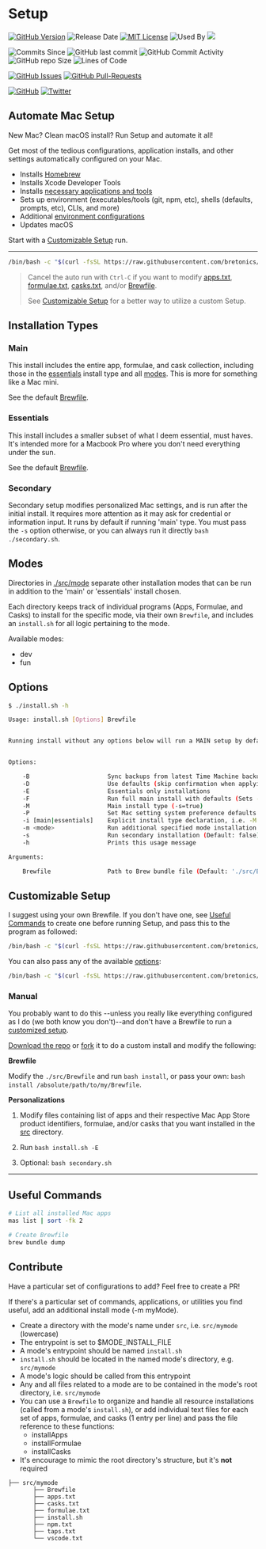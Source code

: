 # Setup

[![GitHub Version](https://badge.fury.io/gh/bretonics%2FSetup.svg)](http://badge.fury.io/gh/bretonics%2Fsetup)
![Release Date](https://img.shields.io/github/release-date/bretonics/Setup?color=success)
[![MIT License](https://img.shields.io/badge/License-MIT-red.svg)](https://bretonics.mit-license.org/)
![Used By](https://img.shields.io/sourcegraph/rrc/github.com/bretonics/Setup?color=blue)
[![](https://img.shields.io/github/license/bretonics/Setup?color=blue)](https://github.com/bretonics/Setup/blob/master/LICENSE.md)

![Commits Since](https://img.shields.io/github/commits-since/bretonics/Setup/latest)
![GitHub last commit](https://img.shields.io/github/last-commit/bretonics/Setup?color=lightgrey)
![GitHub Commit Activity](https://img.shields.io/github/commit-activity/m/bretonics/Setup?color=yellow)
![GitHub repo Size](https://img.shields.io/github/repo-size/bretonics/Setup?color=orange)
![Lines of Code](https://img.shields.io/tokei/lines/github/bretonics/Setup)

[![GitHub Issues](https://img.shields.io/github/issues/bretonics/setup)](https://GitHub.com/bretonics/setup/issues/)
[![GitHub Pull-Requests](https://img.shields.io/github/issues-pr/bretonics/Setup.svg)](https://GitHub.com/bretonics/setup/pull/)

[![GitHub](https://img.shields.io/github/followers/bretonics?label=Follow%20%40bretonics&style=social)](https://github.com/bretonics)
[![Twitter](https://img.shields.io/twitter/follow/bretonics?style=social)](https://twitter.com/bretonics)

## Automate Mac Setup

New Mac? Clean macOS install? Run Setup and automate it all!

Get most of the tedious configurations, application installs, and other settings automatically configured on your Mac.

- Installs [Homebrew](https://brew.sh/)
- Installs Xcode Developer Tools
- Installs [necessary applications and tools](https://github.com/bretonics/Setup/blob/master/src/Brewfile)
- Sets up environment (executables/tools (git, npm, etc), shells (defaults, prompts, etc), CLIs, and more)
- Additional [environment configurations](https://github.com/bretonics/Setup/blob/master/bin/settings_defaults.sh)
- Updates macOS
  
Start with a [Customizable Setup](#customizable-setup) run.

---

``` bash
/bin/bash -c "$(curl -fsSL https://raw.githubusercontent.com/bretonics/Setup/HEAD/setup.sh)"
```

> Cancel the auto run with `Ctrl-C` if you want to modify [apps.txt](https://github.com/bretonics/Setup/blob/master/src/apps.txt), [formulae.txt](https://github.com/bretonics/Setup/blob/master/src/formulae.txt), [casks.txt](https://github.com/bretonics/Setup/blob/master/src/casks.txt), and/or [Brewfile](https://github.com/bretonics/Setup/blob/master/src/Brewfile).
>
> See [Customizable Setup](#customizable-setup) for a better way to utilize a custom Setup.

## Installation Types

### Main

This install includes the entire app, formulae, and cask collection, including those in the [essentials](#essentials) install type and all [modes](#modes). This is more for something like a Mac mini.

See the default [Brewfile](https://github.com/bretonics/Setup/tree/master/src/Brewfile).

### Essentials

This install includes a smaller subset of what I deem essential, must haves. It's intended more for a Macbook Pro where you don't need everything under the sun.

See the default [Brewfile](https://github.com/bretonics/Setup/tree/master/src/essentials/Brewfile).

### Secondary

Secondary setup modifies personalized Mac settings, and is run after the initial install. It requires more attention as it may ask for credential or information input. It runs by default if running 'main' type. You must pass the `-s` option otherwise, or you can always run it directly `bash ./secondary.sh`.

## Modes

Directories in [./src/mode](https://github.com/bretonics/Setup/tree/master/src) separate other installation modes that can be run in addition to the 'main' or 'essentials' install chosen.

Each directory keeps track of individual programs (Apps, Formulae, and Casks) to install for the specific mode, via their own `Brewfile`, and includes an `install.sh` for all logic pertaining to the mode.

Available modes:

- dev
- fun

Options
---

``` bash
$ ./install.sh -h

Usage: install.sh [Options] Brewfile


Running install without any options below will run a MAIN setup by default.


Options:

    -B                      Sync backups from latest Time Machine backup
    -D                      Use defaults (skip confirmation when applying secondary settings)
    -E                      Essentials only installations
    -F                      Run full main install with defaults (Sets -B, -D, -P, and -s)
    -M                      Main install type (-s=true)
    -P                      Set Mac setting system preference defaults (Default: false)
    -i [main|essentials]    Explicit install type declaration, i.e. -M or -E)
    -m <mode>               Run additional specified mode installation (in ./src/mode)
    -s                      Run secondary installation (Default: false)
    -h                      Prints this usage message

Arguments:

    Brewfile                Path to Brew bundle file (Default: './src/Brewfile')
```

## Customizable Setup

I suggest using your own Brewfile. If you don't have one, see [Useful Commands](#useful-commands) to create one before running Setup, and pass this to the program as followed:

```bash
/bin/bash -c "$(curl -fsSL https://raw.githubusercontent.com/bretonics/Setup/HEAD/setup.sh)" "" ~/absolute/path/to/Brewfile
```

You can also pass any of the available [options](#options):

```bash
/bin/bash -c "$(curl -fsSL https://raw.githubusercontent.com/bretonics/Setup/HEAD/setup.sh)" "" -E
```

### Manual

You probably want to do this --unless you really like everything configured as I do (we both know you don't)--and don't have a Brewfile to run a [customized setup](#customizable-setup).

[Download the repo](https://github.com/bretonics/Setup/archive/master.zip) or [fork](https://github.com/bretonics/Setup) it to do a custom install and modify the following:

**Brewfile**

Modify the `./src/Brewfile` and run `bash install`, or pass your own: `bash install /absolute/path/to/my/Brewfile`.

**Personalizations**

1. Modify files containing list of apps and their respective Mac App Store product identifiers, formulae, and/or casks that you want installed in the [src](https://github.com/bretonics/Setup/tree/master/src) directory.

2. Run `bash install.sh -E`

3. Optional: `bash secondary.sh`

---

## Useful Commands

```bash
# List all installed Mac apps
mas list | sort -fk 2

# Create Brewfile
brew bundle dump
```

## Contribute

Have a particular set of configurations to add? Feel free to create a PR!

If there's a particular set of commands, applications, or utilities you find useful, add an additional install mode (-m myMode).

- Create a directory with the mode's name under `src`, i.e. `src/mymode` (lowercase)  
- The entrypoint is set to $MODE_INSTALL_FILE
- A mode's entrypoint should be named `install.sh`
- `install.sh` should be located in the named mode's directory, e.g. `src/mymode`
- A mode's logic should be called from this entrypoint
- Any and all files related to a mode are to be contained in the mode's root directory, i.e. `src/mymode`
- You can use a `Brewfile` to organize and handle all resource installations (called from a mode's `install.sh`), or add individual text files for each set of apps, formulae, and casks (1 entry per line) and pass the file reference to these functions:
  - installApps
  - installFormulae
  - installCasks
- It's encourage to mimic the root directory's structure, but it's **not** required

```
├── src/mymode
       ├── Brewfile
       ├── apps.txt
       ├── casks.txt
       ├── formulae.txt
       ├── install.sh
       ├── npm.txt
       ├── taps.txt
       └── vscode.txt
```
